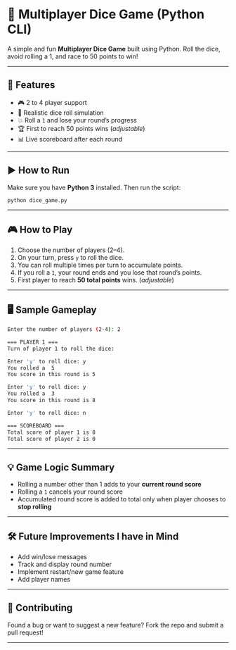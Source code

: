 # 🎲 Multiplayer Dice Game (Python CLI)

A simple and fun **Multiplayer Dice Game** built using Python. Roll the dice, avoid rolling a 1, and race to 50 points to win!

---

## 📌 Features

- 🎮 2 to 4 player support
- 🎲 Realistic dice roll simulation
- 💥 Roll a `1` and lose your round’s progress
- 🏆 First to reach 50 points wins (_adjustable_)
- 📊 Live scoreboard after each round

---

## ▶️ How to Run

Make sure you have **Python 3** installed. Then run the script:

```bash
python dice_game.py
````

---

## 🎮 How to Play

1. Choose the number of players (2–4).
2. On your turn, press `y` to roll the dice.
3. You can roll multiple times per turn to accumulate points.
4. If you roll a `1`, your round ends and you lose that round’s points.
5. First player to reach **50 total points** wins. (_adjustable_)

---

## 🖥️ Sample Gameplay

```bash
Enter the number of players (2-4): 2

=== PLAYER 1 ===
Turn of player 1 to roll the dice:

Enter 'y' to roll dice: y
You rolled a  5
You score in this round is 5

Enter 'y' to roll dice: y
You rolled a  3
You score in this round is 8

Enter 'y' to roll dice: n

=== SCOREBOARD ===
Total score of player 1 is 8
Total score of player 2 is 0
```

---

## 💡 Game Logic Summary

* Rolling a number other than 1 adds to your **current round score**
* Rolling a `1` cancels your round score
* Accumulated round score is added to total only when player chooses to **stop rolling**

---

## 🛠️ Future Improvements I have in Mind

* Add win/lose messages
* Track and display round number
* Implement restart/new game feature
* Add player names

---

## 🤝 Contributing

Found a bug or want to suggest a new feature? Fork the repo and submit a pull request!

---
